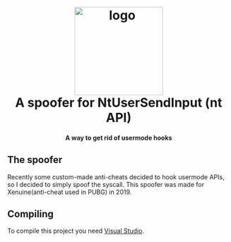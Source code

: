 <h1 align="center">
  <br>
   <a href="https://hypercall.net"><img src="https://i.imgur.com/9vQOK3e.png" alt="logo" width="200"></a>
  <br>
  A spoofer for NtUserSendInput (nt API)
  <br>
</h1>

<h4 align="center">A way to get rid of usermode hooks</h4>

## The spoofer

Recently some custom-made anti-cheats decided to hook usermode APIs, so I decided to simply spoof the syscall.
This spoofer was made for Xenuine(anti-cheat used in PUBG) in 2019.

## Compiling

To compile this project you need [Visual Studio](https://www.visualstudio.com).



